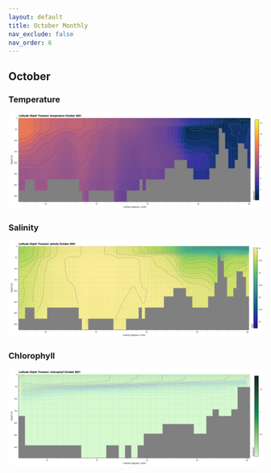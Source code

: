 ```yaml
---
layout: default
title: October Monthly
nav_exclude: false
nav_order: 6
---
```


## October

### Temperature
![October Temperature](cmems_mod_arc_phy_my_topaz4_P1M/2021/October/thetao.png)

### Salinity
![October Salinity](cmems_mod_arc_phy_my_topaz4_P1M/2021/October/so.png)

### Chlorophyll
![October Chlorophyll](cmems_mod_arc_bgc_my_ecosmo_P1M/2021/October/chl.png)